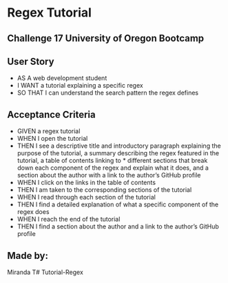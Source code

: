 # Regex Tutorial 
## Challenge 17 University of Oregon Bootcamp

## User Story
* AS A web development student
* I WANT a tutorial explaining a specific regex
* SO THAT I can understand the search pattern the regex defines

## Acceptance Criteria
* GIVEN a regex tutorial
* WHEN I open the tutorial
* THEN I see a descriptive title and introductory paragraph explaining the purpose of the tutorial, a summary describing the regex featured in the tutorial, a table of contents linking to * different sections that break down each component of the regex and explain what it does, and a section about the author with a link to the author’s GitHub profile
* WHEN I click on the links in the table of contents
* THEN I am taken to the corresponding sections of the tutorial
* WHEN I read through each section of the tutorial
* THEN I find a detailed explanation of what a specific component of the regex does
* WHEN I reach the end of the tutorial
* THEN I find a section about the author and a link to the author’s GitHub profile

## Made by:
Miranda T# Tutorial-Regex
